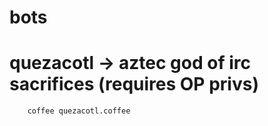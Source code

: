 # bots

# quezacotl -> aztec god of irc sacrifices (requires OP privs)

        coffee quezacotl.coffee
